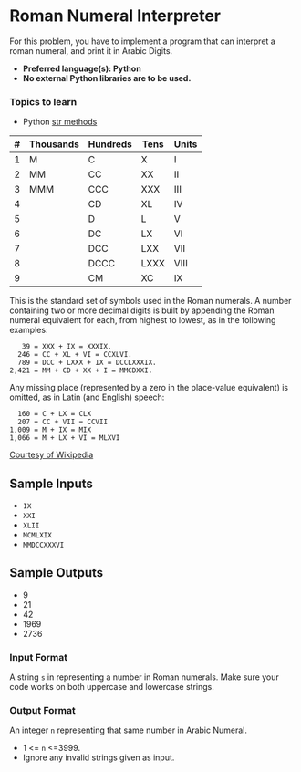 # Roman Numeral Interpreter
For this problem, you have to implement a program that can interpret a roman numeral, and print it in Arabic Digits.
- **Preferred language(s): Python**
- **No external Python libraries are to be used.**

### Topics to learn
- Python [str methods](https://docs.python.org/3/library/stdtypes.html#string-methods "Python str methods")


| #  | Thousands  | Hundreds  | Tens  | Units  |
| ------------ | ------------ | ------------ | ------------ | ------------ |
|  1 | M  |  C | X  | I  |
|  2 |  MM |  CC |  XX |  II |
|  3 |  MMM | CCC  | XXX  | III  |
|  4 |   | CD  |  XL | IV  |
|  5 |   | D  | L  | V  |
|  6 |   |  DC | LX  | VI  |
|  7 |   | DCC  | LXX  | VII  |
|  8 |   |  DCCC | LXXX  | VIII  |
|  9 |   | CM  | XC  | IX  |

This is the standard set of symbols used in the Roman numerals. A number containing two or more decimal digits is built by appending the Roman numeral equivalent for each, from highest to lowest, as in the following examples:

       39 = XXX + IX = XXXIX.
      246 = CC + XL + VI = CCXLVI.
      789 = DCC + LXXX + IX = DCCLXXXIX.
    2,421 = MM + CD + XX + I = MMCDXXI.

Any missing place (represented by a zero in the place-value equivalent) is omitted, as in Latin (and English) speech:

      160 = C + LX = CLX
      207 = CC + VII = CCVII
    1,009 = M + IX = MIX
    1,066 = M + LX + VI = MLXVI

[Courtesy of Wikipedia](https://en.wikipedia.org/wiki/Roman_numerals#Standard_form "Roman Numerals")


## Sample Inputs
- `IX`
- `XXI`
- `XLII`
- `MCMLXIX`
- `MMDCCXXXVI`

## Sample Outputs
- 9
- 21
- 42
- 1969
- 2736

### Input Format
A string `s` in representing a number in Roman numerals.
Make sure your code works on both uppercase and lowercase strings.

### Output Format
An integer `n` representing that same number in Arabic Numeral.
- 1 <= `n` <=3999.
- Ignore any invalid strings given as input.

